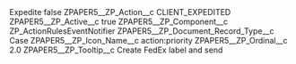 <?xml version="1.0" encoding="UTF-8"?>
<CustomMetadata xmlns="http://soap.sforce.com/2006/04/metadata" xmlns:xsi="http://www.w3.org/2001/XMLSchema-instance" xmlns:xsd="http://www.w3.org/2001/XMLSchema">
    <label>Expedite</label>
    <protected>false</protected>
    <values>
        <field>ZPAPER5__ZP_Action__c</field>
        <value xsi:type="xsd:string">CLIENT_EXPEDITED</value>
    </values>
    <values>
        <field>ZPAPER5__ZP_Active__c</field>
        <value xsi:type="xsd:boolean">true</value>
    </values>
    <values>
        <field>ZPAPER5__ZP_Component__c</field>
        <value xsi:type="xsd:string">ZP_ActionRulesEventNotifier</value>
    </values>
    <values>
        <field>ZPAPER5__ZP_Document_Record_Type__c</field>
        <value xsi:type="xsd:string">Case</value>
    </values>
    <values>
        <field>ZPAPER5__ZP_Icon_Name__c</field>
        <value xsi:type="xsd:string">action:priority</value>
    </values>
    <values>
        <field>ZPAPER5__ZP_Ordinal__c</field>
        <value xsi:type="xsd:double">2.0</value>
    </values>
    <values>
        <field>ZPAPER5__ZP_Tooltip__c</field>
        <value xsi:type="xsd:string">Create FedEx label and send</value>
    </values>
</CustomMetadata>
